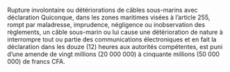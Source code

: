 Rupture involontaire ou détériorations de câbles sous-marins avec déclaration
Quiconque, dans les zones maritimes visées à l’article 255, rompt par maladresse, imprudence, négligence ou inobservation des règlements, un câble sous-marin ou lui cause une détérioration de nature à interrompre tout ou partie des communications électroniques et en fait la déclaration dans les douze (12) heures aux autorités compétentes, est puni d’une amende de vingt millions (20 000 000) à cinquante millions (50 000 000) de francs CFA.